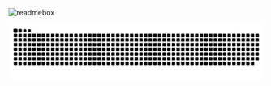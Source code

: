 ![readmebox](https://github.com/02ahmadfarhan/02ahmadfarhan/assets/72092280/225d9cec-be76-4db6-883d-77f078e3ce87)
<!-- ![readmebox](https://count.getloli.com/get/@han?theme=moebooru) -->
<img src="https://github.com/Platane/snk/raw/output/github-contribution-grid-snake.svg" alt="e" style="max-width: 100%;">

